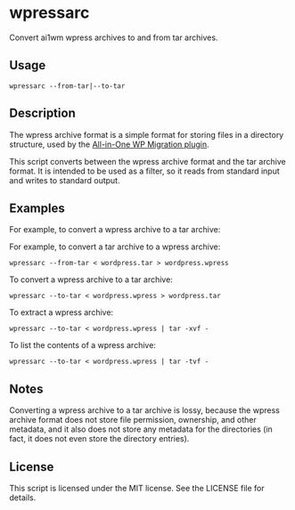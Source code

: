# wpressarc

Convert ai1wm wpress archives to and from tar archives.

## Usage

```
wpressarc --from-tar|--to-tar
```

## Description

The wpress archive format is a simple format for storing files in a
directory structure, used by the
[All-in-One WP Migration plugin](https://wordpress.org/plugins/all-in-one-wp-migration/).

This script converts between the wpress archive format and the tar
archive format. It is intended to be used as a filter, so it reads from
standard input and writes to standard output.

## Examples

For example, to convert a wpress archive to a tar archive:

For example, to convert a tar archive to a wpress archive:

    wpressarc --from-tar < wordpress.tar > wordpress.wpress

To convert a wpress archive to a tar archive:

    wpressarc --to-tar < wordpress.wpress > wordpress.tar

To extract a wpress archive:

    wpressarc --to-tar < wordpress.wpress | tar -xvf -

To list the contents of a wpress archive:

    wpressarc --to-tar < wordpress.wpress | tar -tvf -

## Notes

Converting a wpress archive to a tar archive is lossy, because the
wpress archive format does not store file permission, ownership,
and other metadata, and it also does not store any metadata for the
directories (in fact, it does not even store the directory entries).

## License

This script is licensed under the MIT license. See the LICENSE file
for details.
